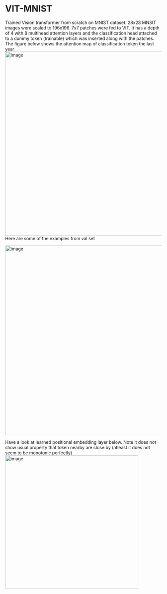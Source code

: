 # VIT-MNIST
Trained Vision transformer from scratch on MNIST dataset. 28x28 MNSIT images were scaled to 196x196. 7x7 patches were fed to VIT. It has a depth of 4 with 8 multihead attention layers and the classification head attached to a dummy token (trainable) which was inserted along with the patches.<br>
The figure below shows the attention map of classification token the last year <br>
<img width="590" alt="image" src="https://github.com/Sachin-Bharadwaj/VIT-MNIST/assets/26499326/737f6882-c9ef-4b5b-a7fb-66555e3eedac">
Here are some of the examples from val set <br>

<img width="608" alt="image" src="https://github.com/Sachin-Bharadwaj/VIT-MNIST/assets/26499326/b6045604-6aec-42d8-8f10-5c445b4f81c9">

Have a look at learned positional embedding layer below. Note it does not show usual property that token nearby are close by (atleast it does not seem to be monotonic perfectly) <br>
<img width="428" alt="image" src="https://github.com/Sachin-Bharadwaj/VIT-MNIST/assets/26499326/72168fa2-9911-4f61-81af-9846c84bd4bc">

